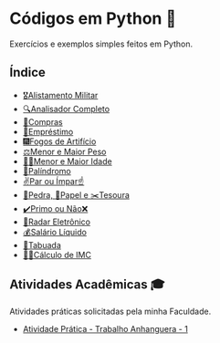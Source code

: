 # Códigos em Python 🐍

Exercícios e exemplos simples feitos em Python.

## Índice

- [🎖️Alistamento Militar](https://github.com/gabriel-alex279/Python/blob/main/Python/Alistamento%20Militar)
- [🔍Analisador Completo](https://github.com/gabriel-alex279/Python/blob/main/Python/Analisador%20Completo)
- [🛒Compras](https://github.com/gabriel-alex279/Python/blob/main/Python/Compras)
- [💸Empréstimo](https://github.com/gabriel-alex279/Python/blob/main/Python/Empr%C3%A9stimo)
- [🎆Fogos de Artifício](https://github.com/gabriel-alex279/Python/blob/main/Python/Fogos%20de%20Artif%C3%ADcio)
- [⚖️Menor e Maior Peso](https://github.com/gabriel-alex279/Python/blob/main/Python/Maior%20e%20Menor%20Peso)
- [👶👴Menor e Maior Idade](https://github.com/gabriel-alex279/Python/blob/main/Python/Menor%20e%20Maior%20Idade)
- [🔄Palíndromo](https://github.com/gabriel-alex279/Python/blob/main/Python/Pal%C3%ADndromo)
- [✌️Par ou Ímpar☝️](https://github.com/gabriel-alex279/Python/blob/main/Python/Par%20ou%20%C3%8Dmpar_)
- [🧱Pedra, 📃Papel e ✂️Tesoura](https://github.com/gabriel-alex279/Python/blob/main/Python/Pedra%2C%20Papel%20ou%20Tesoura_)
- [✔️Primo ou Não❌](https://github.com/gabriel-alex279/Python/blob/main/Python/Primo%20ou%20n%C3%A3o)
- [🚨Radar Eletrônico](https://github.com/gabriel-alex279/Python/blob/main/Python/Radar%20Eletr%C3%B4nico)
- [💰Salário Líquido](https://github.com/gabriel-alex279/Python/blob/main/Python/Sal%C3%A1rio%20L%C3%ADquido)
- [🔢Tabuada](https://github.com/gabriel-alex279/Python/blob/main/Python/Tabuada)
- [🏋️‍♂️Cálculo de IMC](https://github.com/gabriel-alex279/Python/blob/main/Python/C%C3%A1lculo%20de%20IMC)

## Atividades Acadêmicas 🎓

Atividades práticas solicitadas pela minha Faculdade.

- [Atividade Prática - Trabalho Anhanguera - 1](https://github.com/gabriel-alex279/Python/blob/main/Python/Trabalho%20Anhanguera%20-%201)

